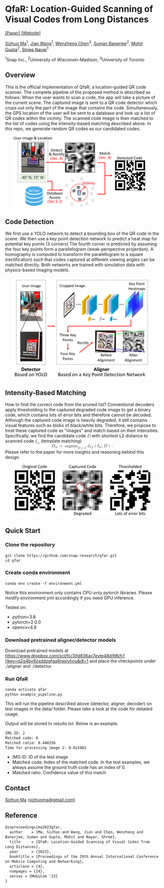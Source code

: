 # QfaR: Location-Guided Scanning of Visual Codes from Long Distances
[\[Paper\]](https://sizhuom.github.io/project-qfar/static/pdf/MOBICOM_2023___QfaR.pdf) [\[Website\]](https://sizhuom.github.io/project-qfar/)

[Sizhuo Ma](https://sizhuoma.netlify.app/)<sup>1</sup>, [Jian Wang](https://jianwang-cmu.github.io/)<sup>1</sup>, [Wenzheng Chen](https://www.cs.toronto.edu/~wenzheng/)<sup>3</sup>, [Suman Banerjee](https://pages.cs.wisc.edu/~suman/)<sup>2</sup>, [Mohit Gupta](https://wisionlab.com/people/mohit-gupta/)<sup>2</sup>, [Shree Nayar](https://www.cs.columbia.edu/~nayar/)<sup>1</sup>

<sup>1</sup>Snap Inc., <sup>2</sup>University of Wisconsin-Madison, <sup>3</sup>University of Toronto

## Overview
This is the official implementation of QfaR, a location-guided QR code scanner. The complete pipeline of the proposed method is described as follows: When the user wants to scan a code, the app will take a picture of the current scene. The captured image is sent to a QR code detector which crops out only the part of the image that contains the code. Simultaneously, the GPS location of the user will be sent to a database and look up a list of QR codes within the vicinity. The scanned code image is then matched to the list of codes using the intensity-based matching described above. In this repo, we generate random QR codes as our candidated codes.

<p align="center">
  <img src="assets/pipeline.png" alt="workflow" width="90%" height="90%">
</p>

## Code Detection
We first use a YOLO network to detect a bounding box of the QR code in the scene. We then use a key point detection network to predict a heat map for potential key points (3 corners) The fourth corner is predicted by assuming the four key points form a parallelogram (weak-perspective projection). A homography is computed to transform the paralellogram to a square (rectification) such that codes captured at different viewing angles can be matched directly. Both networks are trained with simulation data with physics-based imaging models.
<p align="center">
  <img src="assets/detector_aligner.png" alt="workflow" width="90%" height="90%">
</p>

## Intensity-Based Matching
How to find the correct code from the pruned list? Conventional decoders apply thresholding to the captured degraded code image to get a binary code, which contains lots of error bits and therefore cannot be decoded.
Although the captured code image is heavily degraded, it still contains visual features such as blobs of black/white bits.
Therefore, we propose to treat these captured code as "images" and match based on their intensities. 
Specifically, we find the candidate code <math display="inline"><mrow><mi>D</mi></mrow></math> with shortest L2 distance to scanned code <math display="inline"><mrow><msub><mi>I</mi><mi>m</mi></msub></mrow></math> (template matching)
<math display="block" xmlns="http://www.w3.org/1998/Math/MathML">
  <mrow>
    <msub>
      <mi>D</mi>
      <mi>m</mi>
    </msub>
    <mo>=</mo>
    <!-- <mo>argmi</mo> -->
    <!-- <mi>r</mi>
    <mi>g</mi>
    <mi>m</mi>
    <mi>i</mi> -->
    <msub>
      <mo>argmin</mo>
      <mrow>
        <mi>D</mi>
        <mo>∈</mo>
        <mi>S</mi>
      </mrow>
    </msub>
    <msub>
      <mi>d</mi>
      <mrow>
        <mi>L</mi>
        <mn>2</mn>
      </mrow>
    </msub>
    <mrow>
      <mo stretchy="true" form="prefix">(</mo>
      <msub>
        <mi>I</mi>
        <mi>m</mi>
      </msub>
      <mo>,</mo>
      <mi>D</mi>
      <mo stretchy="true" form="postfix">)</mo>
    </mrow>
    <mspace width="0.167em" />
    <mi>.</mi>
  </mrow>
</math>
Please refer to the paper for more insights and reasoning behind this design.

<p align="center">
  <img src="assets/match_intuition.png" alt="workflow" width="90%" height="90%">
</p>

## Quick Start
### Clone the repository
```
git clone https://github.com/snap-research/qfar.git
cd qfar
```
### Create conda environment
```
conda env create -f environment.yml
```
Notice this environment only contains CPU-only pytorch libraries. Please modify environment.yml accordingly if you need GPU inference.

Tested on:

* python=3.8
* pytorch=2.0.0
* opencv=4.8

### Download pretrained aligner/detector models
Download pretrained models at https://www.dropbox.com/scl/fo/3jfd836ax7evte48d1tl6/h?rlkey=q2g4by9zxddzgfgq9rasiyhnu&dl=1 and place the checkpoints under ./aligner and ./detector.

### Run QfaR
```
conda activate qfar
python example_pipeline.py
```
This will run the pipeline described above (detector, aligner, decoder) on test images in the data/ folder. Please take a look at the code for detailed usage.

Output will be stored to results.txt. Below is an example.
```
IMG ID: 2
Matched code: 0
Matched ratio: 0.448256
Time for processing image 2: 0.015902
```
* IMG ID: ID of the test image
* Matched code: Index of the matched code. In the test examples, we always assume the ground truth code has an index of 0.
* Matched ratio: Confidence value of this match


## Contact
[Sizhuo Ma](https://sizhuoma.netlify.app/) (sizhuoma@gmail.com)

## Reference
```
@inproceedings{ma2023qfar,
  author    = {Ma, Sizhuo and Wang, Jian and Chen, Wenzheng and Banerjee, Suman and Gupta, Mohit and Nayar, Shree},
  title     = {QfaR: Location-Guided Scanning of Visual Codes from Long Distances},
  year      = {2023},
  booktitle = {Proceedings of the 29th Annual International Conference on Mobile Computing and Networking},
  articleno = {4},
  numpages = {14},
  series = {MobiCom '23}
}
```